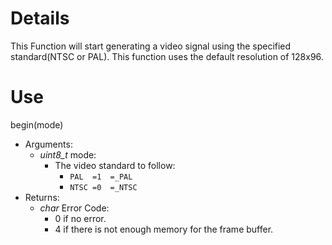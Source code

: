 # Details #

This Function will start generating a video signal using the specified standard(NTSC or PAL). This function uses the default resolution of 128x96.

# Use #

begin(mode)
  * Arguments:
    * _uint8\_t_ mode:
      * The video standard to follow:
        * `PAL	=1	=_PAL`
        * `NTSC	=0	=_NTSC`
  * Returns:
    * _char_ Error Code:
      * 0 if no error.
      * 4 if there is not enough memory for the frame buffer.